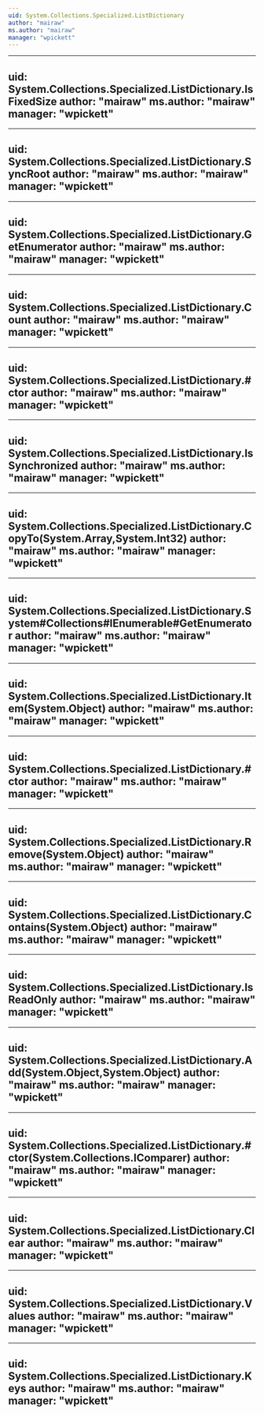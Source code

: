 ```yaml
---
uid: System.Collections.Specialized.ListDictionary
author: "mairaw"
ms.author: "mairaw"
manager: "wpickett"
---
```


---
uid: System.Collections.Specialized.ListDictionary.IsFixedSize
author: "mairaw"
ms.author: "mairaw"
manager: "wpickett"
---

---
uid: System.Collections.Specialized.ListDictionary.SyncRoot
author: "mairaw"
ms.author: "mairaw"
manager: "wpickett"
---

---
uid: System.Collections.Specialized.ListDictionary.GetEnumerator
author: "mairaw"
ms.author: "mairaw"
manager: "wpickett"
---

---
uid: System.Collections.Specialized.ListDictionary.Count
author: "mairaw"
ms.author: "mairaw"
manager: "wpickett"
---

---
uid: System.Collections.Specialized.ListDictionary.#ctor
author: "mairaw"
ms.author: "mairaw"
manager: "wpickett"
---

---
uid: System.Collections.Specialized.ListDictionary.IsSynchronized
author: "mairaw"
ms.author: "mairaw"
manager: "wpickett"
---

---
uid: System.Collections.Specialized.ListDictionary.CopyTo(System.Array,System.Int32)
author: "mairaw"
ms.author: "mairaw"
manager: "wpickett"
---

---
uid: System.Collections.Specialized.ListDictionary.System#Collections#IEnumerable#GetEnumerator
author: "mairaw"
ms.author: "mairaw"
manager: "wpickett"
---

---
uid: System.Collections.Specialized.ListDictionary.Item(System.Object)
author: "mairaw"
ms.author: "mairaw"
manager: "wpickett"
---

---
uid: System.Collections.Specialized.ListDictionary.#ctor
author: "mairaw"
ms.author: "mairaw"
manager: "wpickett"
---

---
uid: System.Collections.Specialized.ListDictionary.Remove(System.Object)
author: "mairaw"
ms.author: "mairaw"
manager: "wpickett"
---

---
uid: System.Collections.Specialized.ListDictionary.Contains(System.Object)
author: "mairaw"
ms.author: "mairaw"
manager: "wpickett"
---

---
uid: System.Collections.Specialized.ListDictionary.IsReadOnly
author: "mairaw"
ms.author: "mairaw"
manager: "wpickett"
---

---
uid: System.Collections.Specialized.ListDictionary.Add(System.Object,System.Object)
author: "mairaw"
ms.author: "mairaw"
manager: "wpickett"
---

---
uid: System.Collections.Specialized.ListDictionary.#ctor(System.Collections.IComparer)
author: "mairaw"
ms.author: "mairaw"
manager: "wpickett"
---

---
uid: System.Collections.Specialized.ListDictionary.Clear
author: "mairaw"
ms.author: "mairaw"
manager: "wpickett"
---

---
uid: System.Collections.Specialized.ListDictionary.Values
author: "mairaw"
ms.author: "mairaw"
manager: "wpickett"
---

---
uid: System.Collections.Specialized.ListDictionary.Keys
author: "mairaw"
ms.author: "mairaw"
manager: "wpickett"
---
